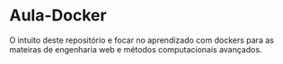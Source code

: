 # Aula-Docker
O intuito deste repositório e focar no aprendizado com dockers para as mateiras de engenharia web e métodos computacionais avançados.
